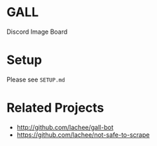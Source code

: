 # GALL
Discord Image Board


# Setup
Please see `SETUP.md`

# Related Projects

* http://github.com/lachee/gall-bot 
* https://github.com/lachee/not-safe-to-scrape
